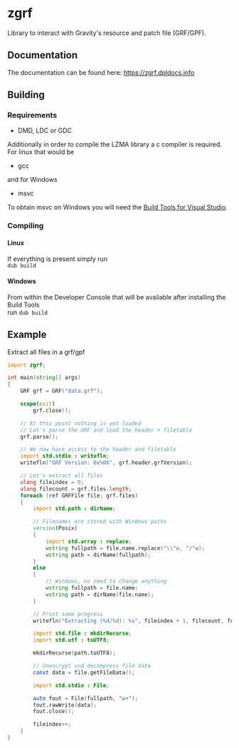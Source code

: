 # zgrf

Library to interact with Gravity's resource and patch file (GRF/GPF).

## Documentation
The documentation can be found here: https://zgrf.dpldocs.info

## Building
### Requirements
- DMD, LDC or GDC

Additionally in order to compile the LZMA library a c compiler is required.
For linux that would be
- gcc

and for Windows
- msvc

To obtain msvc on Windows you will need the [Build Tools for Visual Studio](https://visualstudio.microsoft.com/de/downloads/#build-tools-for-visual-studio-2019).

### Compiling
#### Linux
If everything is present simply run  
`dub build`

#### Windows
From within the Developer Console that will be available after installing the Build Tools  
run `dub build`

## Example
Extract all files in a grf/gpf
```d
import zgrf;

int main(string[] args)
{
    GRF grf = GRF("data.grf");

    scope(exit)
        grf.close();

    // At this point nothing is yet loaded
    // Let's parse the GRF and load the header + filetable
    grf.parse();

    // We now have access to the header and filetable
    import std.stdio : writefln;
    writefln("GRF Version: 0x%0X", grf.header.grfVersion);

    // Let's extract all files
    ulong fileindex = 0;
    ulong filecount = grf.files.length;
    foreach (ref GRFFile file; grf.files)
    {
        import std.path : dirName;

        // Filenames are stored with Windows paths
        version(Posix)
        {
            import std.array : replace;
            wstring fullpath = file.name.replace("\\"w, "/"w);
            wstring path = dirName(fullpath);
        }
        else
        {
            // Windows, no need to change anything
            wstring fullpath = file.name;
            wstring path = dirName(file.name);
        }

        // Print some progress
        writefln("Extracting (%d/%d): %s", fileindex + 1, filecount, fullpath);

        import std.file : mkdirRecurse;
        import std.utf : toUTF8;

        mkdirRecurse(path.toUTF8);

        // Unencrypt und decompress file data
        const data = file.getFileData();

        import std.stdio : File;

        auto fout = File(fullpath, "w+");
        fout.rawWrite(data);
        fout.close();

        fileindex++;
    }
}
```
